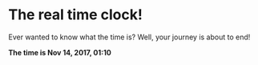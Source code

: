 # The real time clock!

Ever wanted to know what the time is? Well, your journey is about to end!

**The time is Nov 14, 2017, 01:10**